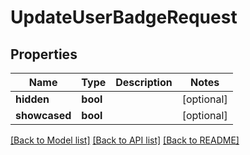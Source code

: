 # UpdateUserBadgeRequest


## Properties
Name | Type | Description | Notes
------------ | ------------- | ------------- | -------------
**hidden** | **bool** |  | [optional] 
**showcased** | **bool** |  | [optional] 

[[Back to Model list]](../README.md#documentation-for-models) [[Back to API list]](../README.md#documentation-for-api-endpoints) [[Back to README]](../README.md)


